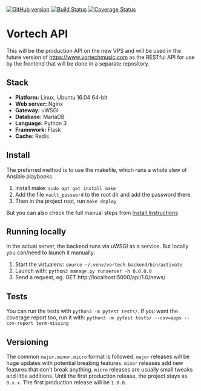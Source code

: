 [![GitHub version](https://badge.fury.io/gh/Torniojaws%2Fvortech-backend.svg)](https://badge.fury.io/gh/Torniojaws%2Fvortech-backend)
[![Build Status](https://travis-ci.org/Torniojaws/vortech-backend.svg?branch=master)](https://travis-ci.org/Torniojaws/vortech-backend)
[![Coverage Status](https://coveralls.io/repos/github/Torniojaws/vortech-backend/badge.svg?branch=master)](https://coveralls.io/github/Torniojaws/vortech-backend?branch=master)

# Vortech API

This will be the production API on the new VPS and will be used in the future version of
https://www.vortechmusic.com as the RESTful API for use by the frontend that will be done in a
separate repository.

## Stack

- **Platform:** Linux, Ubuntu 16.04 64-bit
- **Web server:** Nginx
- **Gateway:** uWSGI
- **Database:** MariaDB
- **Language:** Python 3
- **Framework:** Flask
- **Cache:** Redis

## Install

The preferred method is to use the makefile, which runs a whole slew of Ansible playbooks.

1. Install make: ``sudo apt get install make``
1. Add the file ``vault_password`` to the root dir and add the password there.
1. Then in the project root, run ``make deploy``

But you can also check the full manual steps from [Install Instructions](INSTALL.md)

## Running locally

In the actual server, the backend runs via uWSGI as a service. But locally you can/need to launch
it manually:

1. Start the virtualenv: ``source ~/.venv/vortech-backend/bin/activate``
1. Launch with: ``python3 manage.py runserver -h 0.0.0.0``
1. Send a request, eg. GET http://localhost:5000/api/1.0/news/

## Tests

You can run the tests with ``python3 -m pytest tests/``. If you want the coverage report too, run
it with:
``python3 -m pytest tests/ --cov=apps --cov-report term-missing``

## Versioning

The common ``major.minor.micro`` format is followed. ``major`` releases will be huge updates with
potential breaking features. ``minor`` releases add new features that don't break anything.
``micro`` releases are usually small tweaks and little additions. Until the first production release,
the project stays as ``0.x.x``. The first production release will be ``1.0.0``.
